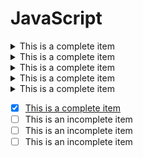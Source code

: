 # JavaScript

<details><summary>This is a complete item</summary>
</details>
<details><summary>This is a complete item</summary>
</details>
<details><summary>This is a complete item</summary>
</details>
<details><summary>This is a complete item</summary>
</details>
<details><summary>This is a complete item</summary>
</details>

- [x] [This is a complete item](https://github.com/hellomhc/TIL/blob/master/HTML.md)
- [ ] This is an incomplete item
- [ ] This is an incomplete item
- [ ] This is an incomplete item
